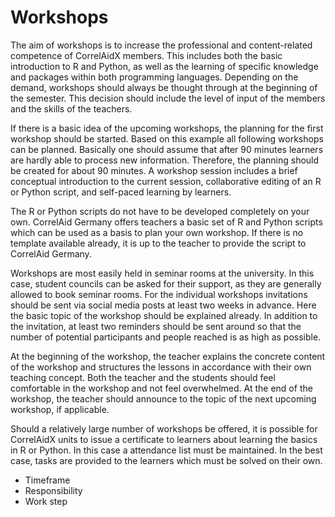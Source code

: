 # Workshops



The aim of workshops is to increase the professional and content-related competence of CorrelAidX members. This includes both the basic introduction to R and Python, as well as the learning of specific knowledge and packages within both programming languages. Depending on the demand, workshops should always be thought through at the beginning of the semester. This decision should include the level of input of the members and the skills of the teachers.

If there is a basic idea of the upcoming workshops, the planning for the first workshop should be started. Based on this example all following workshops can be planned. Basically one should assume that after 90 minutes learners are hardly able to process new information. Therefore, the planning should be created for about 90 minutes. A workshop session includes a brief conceptual introduction to the current session, collaborative editing of an R or Python script, and self-paced learning by learners.

The R or Python scripts do not have to be developed completely on your own. CorrelAid Germany offers teachers a basic set of R and Python scripts which can be used as a basis to plan your own workshop. If there is no template available already, it is up to the teacher to provide the script to CorrelAid Germany.

Workshops are most easily held in seminar rooms at the university. In this case, student councils can be asked for their support, as they are generally allowed to book seminar rooms. For the individual workshops invitations should be sent via social media posts at least two weeks in advance. Here the basic topic of the workshop should be explained already. In addition to the invitation, at least two reminders should be sent around so that the number of potential participants and people reached is as high as possible.

At the beginning of the workshop, the teacher explains the concrete content of the workshop and structures the lessons in accordance with their own teaching concept. Both the teacher and the students should feel comfortable in the workshop and not feel overwhelmed. At the end of the workshop, the teacher should announce to the topic of the next upcoming workshop, if applicable.

Should a relatively large number of workshops be offered, it is possible for CorrelAidX units to issue a certificate to learners about learning the basics in R or Python. In this case a attendance list must be maintained. In the best case, tasks are provided to the learners which must be solved on their own.

* Timeframe
* Responsibility
* Work step

